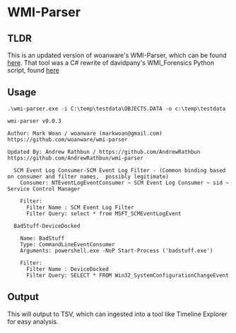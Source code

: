 # WMI-Parser

## TLDR

This is an updated version of woanware's WMI-Parser, which can be found [here](https://github.com/woanware/wmi-parser). That tool was a C# rewrite of davidpany's WMI_Forensics Python script, found [here](https://github.com/davidpany/WMI_Forensics)

## Usage
```
.\wmi-parser.exe -i C:\temp\testdata\OBJECTS.DATA -o c:\temp\testdata

wmi-parser v0.0.3

Author: Mark Woan / woanware (markwoan@gmail.com)
https://github.com/woanware/wmi-parser

Updated By: Andrew Rathbun / https://github.com/AndrewRathbun
https://github.com/AndrewRathbun/wmi-parser

  SCM Event Log Consumer-SCM Event Log Filter - (Common binding based on consumer and filter names,  possibly legitimate)
    Consumer: NTEventLogEventConsumer ~ SCM Event Log Consumer ~ sid ~ Service Control Manager

    Filter:
      Filter Name : SCM Event Log Filter
      Filter Query: select * from MSFT_SCMEventLogEvent

  BadStuff-DeviceDocked

    Name: BadStuff
    Type: CommandLineEventConsumer
    Arguments: powershell.exe -NoP Start-Process ('badstuff.exe')

    Filter:
      Filter Name : DeviceDocked
      Filter Query: SELECT * FROM Win32_SystemConfigurationChangeEvent 
```

## Output

This will output to TSV, which can ingested into a tool like Timeline Explorer for easy analysis.

